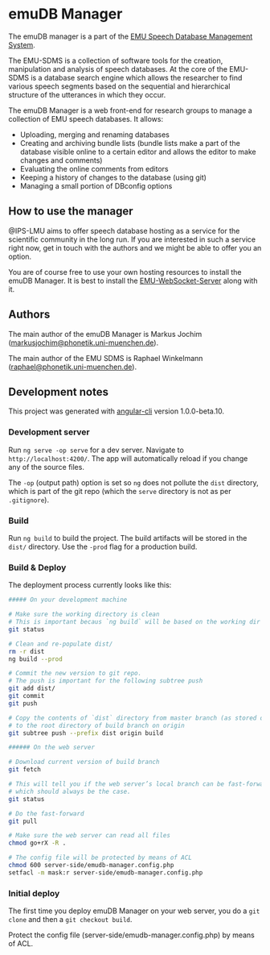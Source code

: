 # emuDB Manager

The emuDB manager is a part of the [EMU Speech Database Management System](https://ips-lmu.github.io/EMU.html).

The EMU-SDMS is a collection of software tools for the creation, manipulation and analysis of speech databases. At the core of the EMU-SDMS is a database search engine which allows the researcher to find various speech segments based on the sequential and hierarchical structure of the utterances in which they occur.

The emuDB Manager is a web front-end for research groups to manage a 
collection of EMU speech databases. It allows:

* Uploading, merging and renaming databases
* Creating and archiving bundle lists (bundle lists make a part of the 
database visible online to a certain editor and allows the editor to make 
changes and comments)
* Evaluating the online comments from editors
* Keeping a history of changes to the database (using git)
* Managing a small portion of DBconfig options

## How to use the manager

@IPS-LMU aims to offer speech database hosting as a service for the 
scientific community in the long run. If you are interested in such a service
right now, get in touch with the authors and we might be able to offer you an 
option.
  
You are of course free to use your own hosting resources to install the emuDB
Manager. It is best to install the [EMU-WebSocket-Server](https://github.com/IPS-LMU/IPS-EMUprot-nodeWSserver)
along with it.

## Authors

The main author of the emuDB Manager is Markus Jochim (<markusjochim@phonetik.uni-muenchen.de>).

The main author of the EMU SDMS is Raphael Winkelmann (<raphael@phonetik.uni-muenchen.de>).


## Development notes

This project was generated with [angular-cli](https://github.com/angular/angular-cli) version 1.0.0-beta.10.

### Development server

Run `ng serve -op serve` for a dev server. Navigate to `http://localhost:4200/`. The app will automatically reload if you change any of the source files.

The `-op` (output path) option is set so `ng` does not pollute the `dist` directory, which is part of the git repo (which the `serve` directory is not as per `.gitignore`).

### Build

Run `ng build` to build the project. The build artifacts will be stored in the `dist/` directory. Use the `-prod` flag for a production build.

### Build & Deploy

The deployment process currently looks like this:

```bash
##### On your development machine

# Make sure the working directory is clean
# This is important becaus `ng build` will be based on the working dir and not on the HEAD revision
git status

# Clean and re-populate dist/
rm -r dist
ng build --prod

# Commit the new version to git repo.
# The push is important for the following subtree push
git add dist/
git commit
git push

# Copy the contents of `dist` directory from master branch (as stored on origin)
# to the root directory of build branch on origin
git subtree push --prefix dist origin build

###### On the web server

# Download current version of build branch
git fetch

# This will tell you if the web server’s local branch can be fast-forwarded,
# which should always be the case.
git status

# Do the fast-forward
git pull

# Make sure the web server can read all files
chmod go+rX -R .

# The config file will be protected by means of ACL
chmod 600 server-side/emudb-manager.config.php
setfacl -m mask:r server-side/emudb-manager.config.php
```

### Initial deploy

The first time you deploy emuDB Manager on your web server, you do a `git clone` and then a `git checkout build`.

Protect the config file (server-side/emudb-manager.config.php) by means of ACL.

